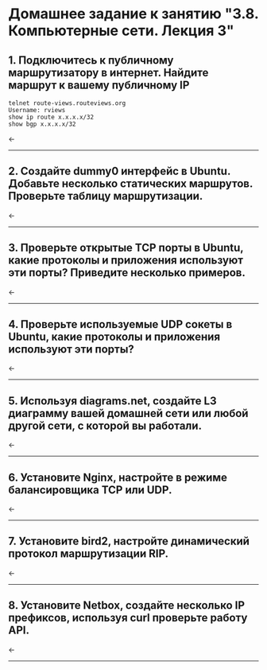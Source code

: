 # Домашнее задание к занятию "3.8. Компьютерные сети. Лекция 3"


## 1. Подключитесь к публичному маршрутизатору в интернет. Найдите маршрут к вашему публичному IP

    telnet route-views.routeviews.org
    Username: rviews
    show ip route x.x.x.x/32
    show bgp x.x.x.x/32

<-

----
## 2. Создайте dummy0 интерфейс в Ubuntu. Добавьте несколько статических маршрутов. Проверьте таблицу маршрутизации.

<-

----
## 3. Проверьте открытые TCP порты в Ubuntu, какие протоколы и приложения используют эти порты? Приведите несколько примеров.

<-

----
## 4. Проверьте используемые UDP сокеты в Ubuntu, какие протоколы и приложения используют эти порты?

<-

----
## 5. Используя diagrams.net, создайте L3 диаграмму вашей домашней сети или любой другой сети, с которой вы работали.

<-

----
## 6. Установите Nginx, настройте в режиме балансировщика TCP или UDP.

<-
 
----
## 7. Установите bird2, настройте динамический протокол маршрутизации RIP.

<-

----
## 8. Установите Netbox, создайте несколько IP префиксов, используя curl проверьте работу API.

<-

----